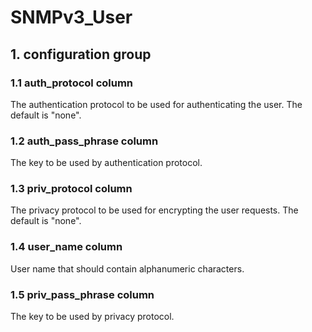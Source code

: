 # SNMPv3_User

## 1. configuration group

### 1.1 auth_protocol column

The authentication protocol to be used for authenticating the user. The default
is "none".

### 1.2 auth_pass_phrase column

The key to be used by authentication protocol.

### 1.3 priv_protocol column

The privacy protocol to be used for encrypting the user requests. The default is
"none".

### 1.4 user_name column

User name that should contain alphanumeric characters.

### 1.5 priv_pass_phrase column

The key to be used by privacy protocol.

